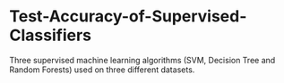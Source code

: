 # Test-Accuracy-of-Supervised-Classifiers
Three supervised machine learning algorithms (SVM, Decision Tree and Random Forests) used on three different datasets.
